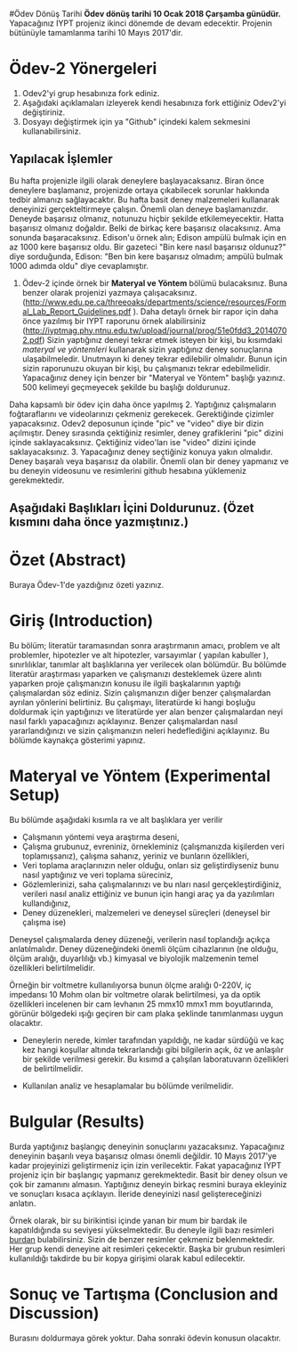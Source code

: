 #Ödev Dönüş Tarihi
**Ödev dönüş tarihi 10 Ocak 2018 Çarşamba günüdür.** Yapacağınız IYPT projeniz ikinci dönemde de devam edecektir. Projenin bütünüyle tamamlanma tarihi 10 Mayıs 2017'dir. 

# Ödev-2 Yönergeleri 
1. Odev2'yi grup hesabınıza fork ediniz. 
2. Aşağıdaki açıklamaları izleyerek kendi hesabınıza fork ettiğiniz Odev2'yi değiştiriniz. 
3. Dosyayı değiştirmek için ya "Github" içindeki kalem sekmesini kullanabilirsiniz. 

## Yapılacak İşlemler
Bu hafta projenizle ilgili olarak deneylere başlayacaksanız. Biran önce deneylere başlamanız, projenizde ortaya 
çıkabilecek sorunlar hakkında tedbir almanızı sağlayacaktır. Bu hafta basit deney malzemeleri kullanarak deneyinizi
gerçekteltirmeye çalışın. Önemli olan deneye başlamanızdır. Deneyde başarısız olmanız, notunuzu hiçbir şekilde etkilemeyecektir.
Hatta başarısız olmanız doğaldır. Belki de birkaç kere başarısız olacaksınız. Ama sonunda başaracaksınız. Edison'u örnek alın; 
Edison ampülü bulmak için en az 1000 kere başarısız oldu. Bir gazeteci "Bin kere nasıl başarısız oldunuz?" diye sorduğunda, 
Edison: "Ben bin kere başarısız olmadım; ampülü bulmak 1000 adımda oldu" diye cevaplamıştır. 

1. Ödev-2 içinde örnek bir **Materyal ve Yöntem** bölümü bulacaksınız. Buna benzer olarak projenizi yazmaya çalışacaksınız. (http://www.edu.pe.ca/threeoaks/departments/science/resources/Formal_Lab_Report_Guidelines.pdf ). Daha detaylı örnek bir rapor için daha önce yazılmış bir IYPT raporunu örnek alabilirsiniz (http://iyptmag.phy.ntnu.edu.tw/upload/journal/prog/51e0fdd3_20140702.pdf) Sizin yaptığınız deneyi tekrar etmek isteyen bir kişi, bu kısımdaki *materyal ve yöntemleri* kullanarak sizin yaptığınız deney sonuçlarına ulaşabilmeledir. Unutmayın ki deney tekrar edilebilir olmalıdır. Bunun için sizin raporunuzu okuyan bir kişi, bu çalışmanızı tekrar edebilmelidir. Yapacağınız deney için benzer bir "Materyal ve Yöntem" başlığı yazınız. 500 kelimeyi geçmeyecek şekilde bu başlığı doldurunuz. 

Daha kapsamlı bir ödev için daha önce yapılmış 
2. Yaptığınız çalışmaların foğtaraflarını ve videolarınızı çekmeniz gerekecek. Gerektiğinde çizimler yapacaksınız. Odev2 deposunun içinde "pic" ve "video" diye bir dizin açılmıştır. Deney sırasında çektiğiniz resimler, deney grafiklerini "pic" dizini içinde saklayacaksınız. Çektiğiniz video'ları ise "video" dizini içinde saklayacaksınız. 
3. Yapacağınız deney seçtiğiniz konuya yakın olmalıdır. Deney başaralı veya başarısız da olabilir. Önemli olan bir deney yapmanız ve bu deneyin videosunu ve resimlerini github hesabına yüklemeniz gerekmektedir. 

## Aşağıdaki Başlıkları İçini Doldurunuz. (Özet kısmını daha önce yazmıştınız.) 

# Özet (Abstract)
Buraya Ödev-1'de yazdığınız özeti yazınız. 
# Giriş (Introduction)
Bu bölüm; 
literatür
taramasından sonra araştırmanın amacı, problem  ve alt problemler, hipotezler ve alt 
hipotezler, varsayımlar (
yapılan kabuller
), sınırlılıklar, tanımlar alt başlıklarına yer verilecek olan bölümdür. 
Bu bölümde
literatür
araştırması yaparken ve çalışmanızı desteklemek üzere alıntı yaparken proje çalışmanızın 
konusu ile ilgili başkalarının yaptığı çalışmalardan söz ediniz. Sizin çalışmanızın 
diğer 
benzer çalışmalardan ayrılan 
yönlerini belirtiniz. Bu çalışmayı, 
literatürde
ki 
hangi boşluğu doldurmak için yaptığınızı ve 
literatürde
yer  alan 
benzer çalışmalardan neyi nasıl farklı yapacağınızı açıklayınız. Benzer çalışmalardan nasıl yararlandığınızı ve sizin 
çalışmanızın neleri hedeflediğini açıklayınız. Bu bölümde kaynakça gösterimi yapınız. 
# Materyal ve Yöntem (Experimental Setup)

Bu bölümde aşağıdaki kısımla
ra ve alt başlıklara yer verilir

* Çalışmanın yöntemi veya araştırma deseni,
* Çalışma  grubunuz,  evreniniz,  örnekleminiz 
(çalışmanızda  kişilerden  veri  toplamışsanız),  çalışma 
sahanız, yeriniz ve bunların özellikleri,
* Veri toplama araçlarınızın neler olduğu, onları  siz geliştirdiyseniz bunu nasıl yaptığınız ve  veri 
toplama süreciniz,
* Gözlemlerinizi, saha çalışmalarınızı ve bu
nları nasıl gerçekleştirdiğiniz, verileri nasıl analiz ettiğiniz ve 
bunun için hangi araç ya da yazılımları kullandığınız,
* Deney düzenekleri, malzemeleri ve deneysel süreçleri (deneysel bir çalışma ise)

Deneysel çalışmalarda deney düzeneği, verilerin nasıl toplandığı açıkça anlatılmalıdır. Deney düzeneğindeki 
önemli ölçüm cihazlarının (ne olduğu, ölçüm aralığı, duyarlılığı vb.) kimyasal ve biyolojik malzemenin temel 
özellikleri  belirtilmelidir.  

Örneğin  bir voltmetre  kullanılıyorsa  bunun  ölçme  aralığı 0-220V, iç impedansı 10 Mohm olan bir voltmetre olarak belirtilmesi, ya da optik özellikleri incelenen bir cam 
levhanın 25 mmx10 mmx1 mm boyutlarında, görünür bölgedeki ışığı geçiren bir cam plaka şeklinde tanımlanması 
uygun olacaktır. 

* Deneylerin nerede, kimler tarafından yapıldığı, ne kadar sürdüğü ve kaç kez hangi koşullar altında 
tekrarlandığı gibi bilgilerin açık, öz ve anlaşılır bir şekilde verilmesi gerekir. Bu kısımd
a çalışılan 
laboratuvarın özellikleri de belirtilmelidir. 

* Kullanılan analiz ve hesaplamalar bu bölümde verilmelidir.

# Bulgular (Results)
Burda yaptığınız başlangıç deneyinin sonuçlarını yazacaksınız. Yapacağınız deneyinin başarılı veya başarısız olması önemli değildir. 10 Mayıs 2017'ye kadar projeyinizi geliştirmeniz için izin verilecektir. Fakat yapacağınız IYPT projeniz için bir başlangıç yapmanız gerekmektedir. Basit bir deney olsun ve çok bir zamanını almasın. Yaptığınız deneyin birkaç resmini buraya ekleyiniz ve sonuçları kısaca açıklayın. İleride deneyinizi nasıl geliştereceğinizi anlatın. 

Örnek olarak, bir su birikintisi içinde yanan bir mum bir bardak ile kapatıldığında su seviyesi yükselmektedir. Bu deneyle ilgili bazı resimleri [burdan](https://www.stevespanglerscience.com/lab/experiments/why-does-the-water-rise/) bulabilirsiniz. Sizin de benzer resimler çekmeniz beklenmektedir. Her grup kendi deneyine ait resimleri çekecektir. Başka bir grubun resimleri kullanıldığı takdirde bu bir kopya girişimi olarak kabul edilecektir. 


# Sonuç ve Tartışma (Conclusion and Discussion) 
Burasını doldurmaya görek yoktur. Daha sonraki ödevin konusun olacaktır. 


